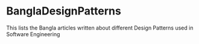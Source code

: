 BanglaDesignPatterns
====================

This lists the Bangla articles written about different Design Patterns used in Software Engineering
